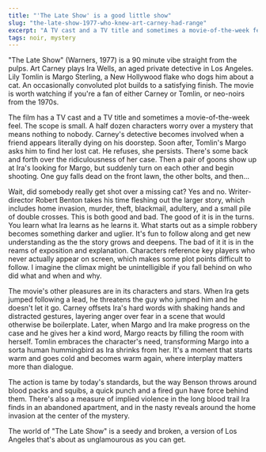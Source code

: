 ```yaml
---
title: "'The Late Show' is a good little show"
slug: "the-late-show-1977-who-knew-art-carney-had-range"
excerpt: "A TV cast and a TV title and sometimes a movie-of-the-week feel, but worth watching if you're a fan of the stars or the period."
tags: noir, mystery
---
```


"The Late Show" (Warners, 1977) is a 90 minute vibe straight from the pulps. Art Carney plays Ira Wells, an aged private detective in Los Angeles. Lily Tomlin is Margo Sterling, a New Hollywood flake who dogs him about a cat. An occasionally convoluted plot builds to a satisfying finish. The movie is worth watching if you're a fan of either Carney or Tomlin, or neo-noirs from the 1970s.

The film has a TV cast and a TV title and sometimes a movie-of-the-week feel. The scope is small. A half dozen characters worry over a mystery that means nothing to nobody. Carney's detective becomes involved when a friend appears literally dying on his doorstep. Soon after, Tomlin's Margo asks him to find her lost cat. He refuses, she persists. There's some back and forth over the ridiculousness of her case. Then a pair of goons show up at Ira's looking for Margo, but suddenly turn on each other and begin shooting. One guy falls dead on the front lawn, the other bolts, and then...

Wait, did somebody really get shot over a missing cat? Yes and no. Writer-director Robert Benton takes his time fleshing out the larger story, which includes home invasion, murder, theft, blackmail, adultery, and a small pile of double crosses. This is both good and bad. The good of it is in the turns. You learn what Ira learns as he learns it. What starts out as a simple robbery becomes something darker and uglier. It's fun to follow along and get new understanding as the the story grows and deepens. The bad of it it is in the reams of exposition and explanation. Characters reference key players who never actually appear on screen, which makes some plot points difficult to follow. I imagine the climax might be unintelligible if you fall behind on who did what and when and why.

The movie's other pleasures are in its characters and stars. When Ira gets jumped following a lead, he threatens the guy who jumped him and he doesn't let it go. Carney offsets Ira's hard words with shaking hands and distracted gestures, layering anger over fear in a scene that would otherwise be boilerplate. Later, when Margo and Ira make progress on the case and he gives her a kind word, Margo reacts by filling the room with herself. Tomlin embraces the character's need, transforming Margo into a sorta human hummingbird as Ira shrinks from her. It's a moment that starts warm and goes cold and becomes warm again, where interplay matters more than dialogue.

The action is tame by today's standards, but the way Benson throws around blood packs and squibs, a quick punch and a fired gun have force behind them. There's also a measure of implied violence in the long blood trail Ira finds in an abandoned apartment, and in the nasty reveals around the home invasion at the center of the mystery.

The world of "The Late Show" is a seedy and broken, a version of Los Angeles that's about as unglamourous as you can get.
